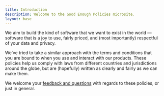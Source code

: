 ```yaml
---
title: Introduction
description: Welcome to the Good Enough Policies microsite.
layout: base
---
```


We aim to build the kind of software that we want to exist in the world — software that is a joy to use, fairly priced, and (most importantly) respectful of your data and privacy.

We’ve tried to take a similar approach with the terms and conditions that you are bound to when you use and interact with our products. These policies help us comply with laws from different countries and jurisdictions around the globe, but are (hopefully) written as clearly and fairly as we can make them.

We welcome your [feedback and questions]({{site.email_support}}) with regards to these policies, or just in general.
